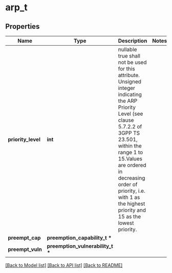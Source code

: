 # arp_t

## Properties
Name | Type | Description | Notes
------------ | ------------- | ------------- | -------------
**priority_level** | **int** | nullable true shall not be used for this attribute. Unsigned integer indicating the ARP Priority Level (see clause 5.7.2.2 of 3GPP TS 23.501, within the range 1 to 15.Values are ordered in decreasing order of priority, i.e. with 1 as the highest priority and 15 as the lowest priority.   | 
**preempt_cap** | **preemption_capability_t \*** |  | 
**preempt_vuln** | **preemption_vulnerability_t \*** |  | 

[[Back to Model list]](../README.md#documentation-for-models) [[Back to API list]](../README.md#documentation-for-api-endpoints) [[Back to README]](../README.md)


